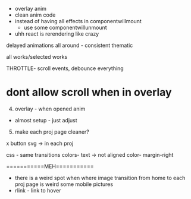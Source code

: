 - overlay anim
- clean anim code
- instead of having all effects in componentwillmount
  - use some componentwillunmount
- uhh react is rerendering like crazy

delayed animations all around - consistent thematic

all works/selected works

THROTTLE- scroll events, debounce everything

dont allow scroll when in overlay
====
4. overlay - when opened anim
- almost setup - just adjust
5. make each proj page cleaner?

x button svg -> in each proj

css - same transitions
colors- text -> not aligned
color- margin-right

===========MEH===========
- there is a weird spot when where image transition from home to each proj page is weird
some mobile pictures
- rlink - link to hover
